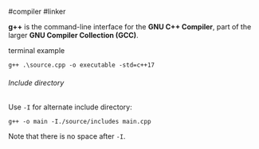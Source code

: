 #compiler #linker

**g++** is the command-line interface for the **GNU C++ Compiler**, part of the larger **GNU Compiler Collection (GCC)**.

terminal example
```
g++ .\source.cpp -o executable -std=c++17
```

###### Include directory
Use `-I` for alternate include directory:
```
g++ -o main -I./source/includes main.cpp
```
Note that there is no space after `-I`.

